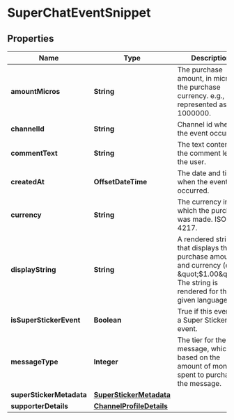 

# SuperChatEventSnippet


## Properties

Name | Type | Description | Notes
------------ | ------------- | ------------- | -------------
**amountMicros** | **String** | The purchase amount, in micros of the purchase currency. e.g., 1 is represented as 1000000. |  [optional]
**channelId** | **String** | Channel id where the event occurred. |  [optional]
**commentText** | **String** | The text contents of the comment left by the user. |  [optional]
**createdAt** | **OffsetDateTime** | The date and time when the event occurred. |  [optional]
**currency** | **String** | The currency in which the purchase was made. ISO 4217. |  [optional]
**displayString** | **String** | A rendered string that displays the purchase amount and currency (e.g., \&quot;$1.00\&quot;). The string is rendered for the given language. |  [optional]
**isSuperStickerEvent** | **Boolean** | True if this event is a Super Sticker event. |  [optional]
**messageType** | **Integer** | The tier for the paid message, which is based on the amount of money spent to purchase the message. |  [optional]
**superStickerMetadata** | [**SuperStickerMetadata**](SuperStickerMetadata.md) |  |  [optional]
**supporterDetails** | [**ChannelProfileDetails**](ChannelProfileDetails.md) |  |  [optional]



